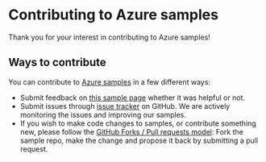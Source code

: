 # Contributing to Azure samples

Thank you for your interest in contributing to Azure samples!

## Ways to contribute

You can contribute to [Azure samples](https://github.com/Azure-Samples/network-dotnet-manage-virtual-network-to-virtual-network-vpn-connection) in a few different ways:

- Submit feedback on [this sample page](https://azure.microsoft.com/documentation/samples/network-dotnet-manage-virtual-network-to-virtual-network-vpn-connection/) whether it was helpful or not.  
- Submit issues through [issue tracker](https://github.com/Azure-Samples/network-dotnet-manage-virtual-network-to-virtual-network-vpn-connection/issues) on GitHub. We are actively monitoring the issues and improving our samples.
- If you wish to make code changes to samples, or contribute something new, please follow the [GitHub Forks / Pull requests model](https://help.github.com/articles/fork-a-repo/): Fork the sample repo, make the change and propose it back by submitting a pull request.